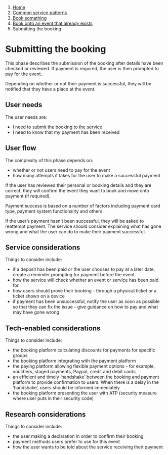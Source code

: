 1.  [Home](/docs/core/contents)
2.	[Common service patterns](/docs/documentation/core/common-service-patterns/overview)
3.  [Book something](/docs/documentation/core/common-service-patterns/service-patterns/book-something/overview.md)
4.  [Book onto an event that already exists](/docs/documentation/core/common-service-patterns/service-patterns/book-something/book-onto-an-event-that-already-exists/overview)
5.  Submitting the booking

# Submitting the booking
This phase describes the submission of the booking after details have been checked or reviewed. If payment is required, the user is then prompted to pay for the event. 

Depending on whether or not their payment is successful, they will be notified that they have a place at the event.

## User needs

The user needs are:

* I need to submit the booking to the service
* I need to know that my payment has been received

## User flow

The complexity of this phase depends on:

* whether or not users need to pay for the event
* how many attempts it takes for the user to make a successful payment

If the user has reviewed their personal or booking details and they are correct, they will confirm the event they want to book and move onto payment (if required).

Payment success is based on a number of factors including payment card type, payment system functionality and others.

If the user’s payment hasn’t been successful, they will be asked to reattempt payment. The service should consider explaining what has gone wrong and what the user can do to make their payment successful. 

## Service considerations

Things to consider include:

* if a deposit has been paid or the user chooses to pay at a later date, create a reminder prompting for payment before the event
* how the service will check whether an event or service has been paid for
* how users should prove their booking - through a physical ticket or a ticket shown on a device
* if payment has been unsuccessful, notify the user as soon as possible so that they can fix the issue - give guidance on how to pay and what may have gone wrong

## Tech-enabled considerations

Things to consider include:

* the booking platform calculating discounts for payments for specific groups
* the booking platform integrating with the payment platform
* the paying platform allowing flexible payment options - for example, vouchers, staged payments, Paypal, credit and debit cards
* an efficient and timely ‘handshake’ between the booking and payment platform to provide confirmation to users. When there is a delay in the ‘handshake’, users should be informed immediately
* the booking platform presenting the user with ATP (security measure where user puts in their security code)

## Research considerations

Things to consider include:

* the user making a declaration in order to confirm their booking
* payment methods users prefer to use for this event
* how the user wants to be told about the service receiving their payment
